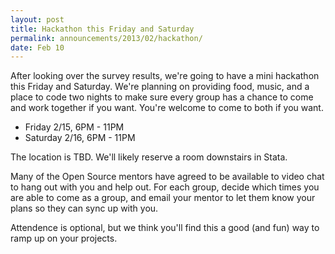 ```yaml
---
layout: post
title: Hackathon this Friday and Saturday
permalink: announcements/2013/02/hackathon/
date: Feb 10
---
```


After looking over the survey results, we're going to have a mini hackathon
this Friday and Saturday. We're planning on providing food, music, and a place
to code two nights to make sure every group has a chance to come and work
together if you want. You're welcome to come to both if you want.

<ul>
  <li>Friday 2/15, 6PM - 11PM</li>
  <li>Saturday 2/16, 6PM - 11PM</li>
</ul>

The location is TBD. We'll likely reserve a room downstairs in Stata.

Many of the Open Source mentors have agreed to be available to video chat to
hang out with you and help out.  For each group, decide which times you are
able to come as a group, and email your mentor to let them know your plans so
they can sync up with you.

Attendence is optional, but we think you'll find this a good (and fun) way to
ramp up on your projects.

